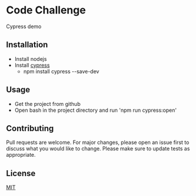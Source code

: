 # Code Challenge 

Cypress demo

## Installation
* Install nodejs
* Install [cypress](https://docs.cypress.io/guides/getting-started/installing-cypress.html#System-requirements)
  * npm install cypress --save-dev

## Usage
* Get the project from github
* Open bash in the project directory and run 'npm run cypress:open'

## Contributing
Pull requests are welcome. For major changes, please open an issue first to discuss what you would like to change.
Please make sure to update tests as appropriate.

## License
[MIT](https://choosealicense.com/licenses/mit/)
